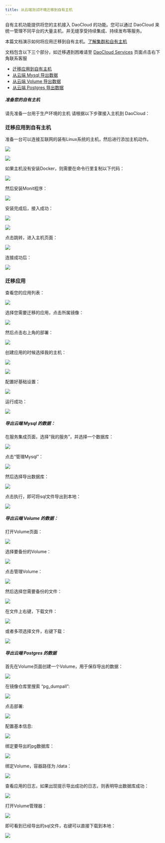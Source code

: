 ```yaml
---
title: 从云端测试环境迁移到自有主机
---
```


自有主机功能提供将您的主机接入 DaoCloud 的功能。您可以通过 DaoCloud 来统一管理不同平台的大量主机，并无缝享受持续集成、持续发布等服务。

本篇文档演示如何将应用迁移到自有主机。[了解集群和自有主机](http://docs-static.daocloud.io/cluster-mgmt/what-is-cluster#-1)

文档包含以下三个部分，如迁移遇到困难请至 [DaoCloud Services](https://dashboard.daocloud.io) 页面点击右下角联系客服
* [迁移应用到自有主机](http://docs-static.daocloud.io/faq/migrate-from-cloud-limited-env-to-your-own-host#-1)
* [从云端 Mysql 导出数据](http://docs-static.daocloud.io/faq/migrate-from-cloud-limited-env-to-your-own-host#mysql)
* [从云端 Volume 导出数据](http://docs-static.daocloud.io/faq/migrate-from-cloud-limited-env-to-your-own-host#volume)
* [从云端 Postgres 导出数据](http://docs-static.daocloud.io/faq/migrate-from-cloud-limited-env-to-your-own-host#postgres)
 
##### 准备您的自有主机
请先准备一台用于生产环境的主机
请根据以下步骤接入主机到 DaoCloud：

### 迁移应用到自有主机

准备一台可以连接互联网的装有Linux系统的主机，然后进行添加主机动作。

![](1-添加主机.png)

![](2-接入主机.png)

如果主机没有安装Docker，则需要在命令行里复制以下代码：

![](3-接入自有主机.png)

然后安装Monit程序：

![](4-接入自由主机.png)

安装完成后，接入成功：

![](5-接入成功.png)

![](6-接入成功.png)

点击跳转，进入主机页面：

![](7-接入成功.png)

连接成功后：

![](8-接入成功.png)

### 迁移应用

查看您的应用列表：

![](9-应用列表.png)

选择您需要迁移的应用，点击所属镜像：

![](10-镜像.png)

然后点击右上角的部署：

![](11-部署.png)

创建应用的时候选择我的主机：

![](11-创建应用.png)

![](12-选择主机.png)

配置好基础设置：

![](13-基础设置.png)

运行成功：

![](14-运行成功.png)

##### 导出云端 Mysql 的数据：
在服务集成页面，选择“我的服务”，并选择一个数据库：

![](1-选择数据库.png)

点击“管理Mysql”：

![](2-管理数据库.png)

然后选择导出数据库：

![](3-导出数据库.png)

点击执行，即可将sql文件导出到本地：

![](4-导出.png)

##### 导出云端 Volume 的数据：

打开Volume页面：

![](1-volume.png)

选择要备份的Volume：

![](2-我的Volume.png)

点击管理Volume：

![](3-管理Volume.png)

然后选择您需要备份的文件：

![](4-列出文件.png)

在文件上右键，下载文件：

![](5-右键下载.png)

或者多项选择文件，右键下载：

![](6-下载全部.png)

##### 导出云端 Postgres 的数据

首先在Volume页面创建一个Volume，用于保存导出的数据：

![](pg1.png)

在镜像仓库里搜索 “pg_dumpall”:

![](pg2.png)

点击部署:

![](pg3.png)

配置基本信息:

![](pg4.png)

绑定要导出的pg数据库：

![](pg5.png)

绑定Volume，容器路径为 /data：

![](pg6.png)

查看应用的日志，如果出现提示导出成功的日志，则表明导出数据库成功：

![](pg7.png)

打开Volume管理器：

![](pg8.png)

即可看到已经导出的sql文件，右键可以直接下载到本地：

![](pg9.png)